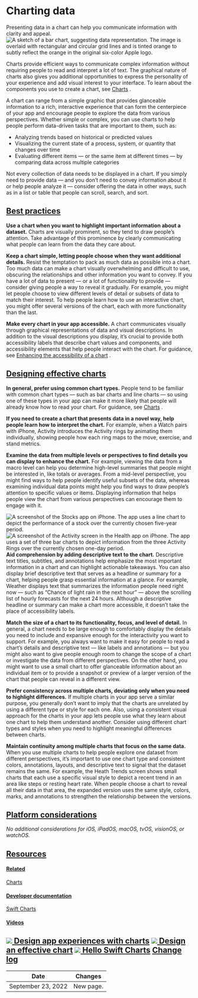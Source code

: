 Charting data
=============

Presenting data in a chart can help you communicate information with clarity and appeal.![A sketch of a bar chart, suggesting data representation. The image is overlaid with rectangular and circular grid lines and is tinted orange to subtly reflect the orange in the original six-color Apple logo.](https://docs-assets.developer.apple.com/published/bc4a2c4e929441fc51874ce49b4a5129/patterns-charting-data-intro@2x.png)

Charts provide efficient ways to communicate complex information without requiring people to read and interpret a lot of text. The graphical nature of charts also gives you additional opportunities to express the personality of your experience and add visual interest to your interface. To learn about the components you use to create a chart, see [Charts](/design/human-interface-guidelines/charts)
.

A chart can range from a simple graphic that provides glanceable information to a rich, interactive experience that can form the centerpiece of your app and encourage people to explore the data from various perspectives. Whether simple or complex, you can use charts to help people perform data-driven tasks that are important to them, such as:

* Analyzing trends based on historical or predicted values
* Visualizing the current state of a process, system, or quantity that changes over time
* Evaluating different items — or the same item at different times — by comparing data across multiple categories

Not every collection of data needs to be displayed in a chart. If you simply need to provide data — and you don’t need to convey information about it or help people analyze it — consider offering the data in other ways, such as in a list or table that people can scroll, search, and sort.

[Best practices](/design/human-interface-guidelines/charting-data#Best-practices)
---------------------------------------------------------------------------------

**Use a chart when you want to highlight important information about a dataset.** Charts are visually prominent, so they tend to draw people’s attention. Take advantage of this prominence by clearly communicating what people can learn from the data they care about.

**Keep a chart simple, letting people choose when they want additional details.** Resist the temptation to pack as much data as possible into a chart. Too much data can make a chart visually overwhelming and difficult to use, obscuring the relationships and other information you want to convey. If you have a lot of data to present — or a lot of functionality to provide — consider giving people a way to reveal it gradually. For example, you might let people choose to view different levels of detail or subsets of data to match their interest. To help people learn how to use an interactive chart, you might offer several versions of the chart, each with more functionality than the last.

**Make every chart in your app accessible.** A chart communicates visually through graphical representations of data and visual descriptions. In addition to the visual descriptions you display, it’s crucial to provide both accessibility labels that describe chart values and components, and accessibility elements that help people interact with the chart. For guidance, see [Enhancing the accessibility of a chart](/design/human-interface-guidelines/charts#Enhancing-the-accessibility-of-a-chart)
.

[Designing effective charts](/design/human-interface-guidelines/charting-data#Designing-effective-charts)
---------------------------------------------------------------------------------------------------------

**In general, prefer using common chart types.** People tend to be familiar with common chart types — such as bar charts and line charts — so using one of these types in your app can make it more likely that people will already know how to read your chart. For guidance, see [Charts](/design/human-interface-guidelines/charts)
.

**If you need to create a chart that presents data in a novel way, help people learn how to interpret the chart.** For example, when a Watch pairs with iPhone, Activity introduces the Activity rings by animating them individually, showing people how each ring maps to the move, exercise, and stand metrics.

**Examine the data from multiple levels or perspectives to find details you can display to enhance the chart.** For example, viewing the data from a macro level can help you determine high-level summaries that people might be interested in, like totals or averages. From a mid-level perspective, you might find ways to help people identify useful subsets of the data, whereas examining individual data points might help you find ways to draw people’s attention to specific values or items. Displaying information that helps people view the chart from various perspectives can encourage them to engage with it.

![A screenshot of the Stocks app on iPhone. The app uses a line chart to depict the performance of a stock over the currently chosen five-year period.](https://docs-assets.developer.apple.com/published/c01a545524219a7bc1a571ebba17728a/charts-stocks@2x.png)![A screenshot of the Activity screen in the Health app on iPhone. The app uses a set of three bar charts to depict information from the three Activity Rings over the currently chosen one-day period.](https://docs-assets.developer.apple.com/published/b5f9c0309579a898cf1b7528d33b65fb/charts-activity@2x.png)**Aid comprehension by adding descriptive text to the chart.** Descriptive text titles, subtitles, and annotations help emphasize the most important information in a chart and can highlight actionable takeaways. You can also display brief descriptive text that serves as a headline or summary for a chart, helping people grasp essential information at a glance. For example, Weather displays text that summarizes the information people need right now — such as “Chance of light rain in the next hour” — above the scrolling list of hourly forecasts for the next 24 hours. Although a descriptive headline or summary can make a chart more accessible, it doesn’t take the place of accessibility labels.

**Match the size of a chart to its functionality, focus, and level of detail.** In general, a chart needs to be large enough to comfortably display the details you need to include and expansive enough for the interactivity you want to support. For example, you always want to make it easy for people to read a chart’s details and descriptive text — like labels and annotations — but you might also want to give people enough room to change the scope of a chart or investigate the data from different perspectives. On the other hand, you might want to use a small chart to offer glanceable information about an individual item or to provide a snapshot or preview of a larger version of the chart that people can reveal in a different view.

**Prefer consistency across multiple charts, deviating only when you need to highlight differences.** If multiple charts in your app serve a similar purpose, you generally don’t want to imply that the charts are unrelated by using a different type or style for each one. Also, using a consistent visual approach for the charts in your app lets people use what they learn about one chart to help them understand another. Consider using different chart types and styles when you need to highlight meaningful differences between charts.

**Maintain continuity among multiple charts that focus on the same data.** When you use multiple charts to help people explore one dataset from different perspectives, it’s important to use one chart type and consistent colors, annotations, layouts, and descriptive text to signal that the dataset remains the same. For example, the Heath Trends screen shows small charts that each use a specific visual style to depict a recent trend in an area like steps or resting heart rate. When people choose a chart to reveal all their data in that area, the expanded version uses the same style, colors, marks, and annotations to strengthen the relationship between the versions.

[Platform considerations](/design/human-interface-guidelines/charting-data#Platform-considerations)
---------------------------------------------------------------------------------------------------

*No additional considerations for iOS, iPadOS, macOS, tvOS, visionOS, or watchOS.*

[Resources](/design/human-interface-guidelines/charting-data#Resources)
-----------------------------------------------------------------------

#### [Related](/design/human-interface-guidelines/charting-data#Related)

[Charts](/design/human-interface-guidelines/charts)


#### [Developer documentation](/design/human-interface-guidelines/charting-data#Developer-documentation)

[Swift Charts](/documentation/Charts)


#### [Videos](/design/human-interface-guidelines/charting-data#Videos)

[![](https://devimages-cdn.apple.com/wwdc-services/images/124/FA764D2D-4E15-4E91-91BA-BDAC80FB901B/6694_wide_250x141_1x.jpg) Design app experiences with charts](https://developer.apple.com/videos/play/wwdc2022/110342) 
[![](https://devimages-cdn.apple.com/wwdc-services/images/124/4BBCB61E-65ED-43FE-8F7B-81524E0C96BE/6692_wide_250x141_1x.jpg) Design an effective chart](https://developer.apple.com/videos/play/wwdc2022/110340) 
[![](https://devimages-cdn.apple.com/wwdc-services/images/124/5D24326E-AAF9-4EDB-8CE1-C12DBFB28F51/6633_wide_250x141_1x.jpg) Hello Swift Charts](https://developer.apple.com/videos/play/wwdc2022/10136) 
[Change log](/design/human-interface-guidelines/charting-data#Change-log)
-------------------------------------------------------------------------



| Date | Changes |
| --- | --- |
| September 23, 2022 | New page. |

